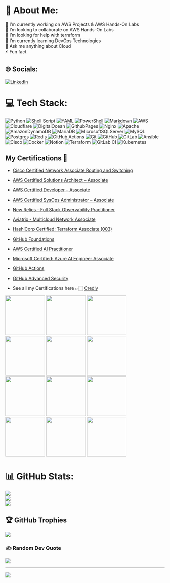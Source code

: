 # 💫 About Me:
🔭 I’m currently working on AWS Projects & AWS Hands-On Labs<br>👯 I’m looking to collaborate on AWS Hands-On Labs<br>🤝 I’m looking for help with terraform<br>🌱 I’m currently learning DevOps Technologies<br>💬 Ask me anything about Cloud<br>⚡ Fun fact


## 🌐 Socials:
[![LinkedIn](https://img.shields.io/badge/LinkedIn-%230077B5.svg?logo=linkedin&logoColor=white)](https://linkedin.com/in/thukhakyawe) 

# 💻 Tech Stack:
![Python](https://img.shields.io/badge/python-3670A0?style=for-the-badge&logo=python&logoColor=ffdd54) ![Shell Script](https://img.shields.io/badge/shell_script-%23121011.svg?style=for-the-badge&logo=gnu-bash&logoColor=white) ![YAML](https://img.shields.io/badge/yaml-%23ffffff.svg?style=for-the-badge&logo=yaml&logoColor=151515) ![PowerShell](https://img.shields.io/badge/PowerShell-%235391FE.svg?style=for-the-badge&logo=powershell&logoColor=white) ![Markdown](https://img.shields.io/badge/markdown-%23000000.svg?style=for-the-badge&logo=markdown&logoColor=white) ![AWS](https://img.shields.io/badge/AWS-%23FF9900.svg?style=for-the-badge&logo=amazon-aws&logoColor=white) ![Cloudflare](https://img.shields.io/badge/Cloudflare-F38020?style=for-the-badge&logo=Cloudflare&logoColor=white) ![DigitalOcean](https://img.shields.io/badge/DigitalOcean-%230167ff.svg?style=for-the-badge&logo=digitalOcean&logoColor=white) ![GithubPages](https://img.shields.io/badge/github%20pages-121013?style=for-the-badge&logo=github&logoColor=white) ![Nginx](https://img.shields.io/badge/nginx-%23009639.svg?style=for-the-badge&logo=nginx&logoColor=white) ![Apache](https://img.shields.io/badge/apache-%23D42029.svg?style=for-the-badge&logo=apache&logoColor=white) ![AmazonDynamoDB](https://img.shields.io/badge/Amazon%20DynamoDB-4053D6?style=for-the-badge&logo=Amazon%20DynamoDB&logoColor=white) ![MariaDB](https://img.shields.io/badge/MariaDB-003545?style=for-the-badge&logo=mariadb&logoColor=white) ![MicrosoftSQLServer](https://img.shields.io/badge/Microsoft%20SQL%20Server-CC2927?style=for-the-badge&logo=microsoft%20sql%20server&logoColor=white) ![MySQL](https://img.shields.io/badge/mysql-4479A1.svg?style=for-the-badge&logo=mysql&logoColor=white) ![Postgres](https://img.shields.io/badge/postgres-%23316192.svg?style=for-the-badge&logo=postgresql&logoColor=white) ![Redis](https://img.shields.io/badge/redis-%23DD0031.svg?style=for-the-badge&logo=redis&logoColor=white) ![GitHub Actions](https://img.shields.io/badge/github%20actions-%232671E5.svg?style=for-the-badge&logo=githubactions&logoColor=white) ![Git](https://img.shields.io/badge/git-%23F05033.svg?style=for-the-badge&logo=git&logoColor=white) ![GitHub](https://img.shields.io/badge/github-%23121011.svg?style=for-the-badge&logo=github&logoColor=white) ![GitLab](https://img.shields.io/badge/gitlab-%23181717.svg?style=for-the-badge&logo=gitlab&logoColor=white) ![Ansible](https://img.shields.io/badge/ansible-%231A1918.svg?style=for-the-badge&logo=ansible&logoColor=white) ![Cisco](https://img.shields.io/badge/cisco-%23049fd9.svg?style=for-the-badge&logo=cisco&logoColor=black) ![Docker](https://img.shields.io/badge/docker-%230db7ed.svg?style=for-the-badge&logo=docker&logoColor=white) ![Notion](https://img.shields.io/badge/Notion-%23000000.svg?style=for-the-badge&logo=notion&logoColor=white) ![Terraform](https://img.shields.io/badge/terraform-%235835CC.svg?style=for-the-badge&logo=terraform&logoColor=white) ![GitLab CI](https://img.shields.io/badge/gitlab%20CI-%23181717.svg?style=for-the-badge&logo=gitlab&logoColor=white) ![Kubernetes](https://img.shields.io/badge/kubernetes-%23326ce5.svg?style=for-the-badge&logo=kubernetes&logoColor=white)

##  **My Certifications 🏅**
- [Cisco Certified Network Associate Routing and Switching](https://www.credly.com/badges/d75ca502-e8ea-491f-9679-f8934eaaefb8)
- [AWS Certified Solutions Architect – Associate](https://www.credly.com/badges/f5b287f8-bb16-411d-af4d-cf5caa845c70/public_url)
- [AWS Certified Developer – Associate](https://www.credly.com/badges/1d3c90c5-2fb5-429c-bc43-2404ff956380/public_url)
- [AWS Certified SysOps Administrator – Associate](https://www.credly.com/badges/f13cd1de-e7b8-43c3-8b3a-8b69e9c68e0e/public_url)
- [New Relics - Full Stack Observability Practitioner](https://api.accredible.com/v1/frontend/credential_website_embed_image/certificate/105522746)
- [Aviatrix - Multicloud Network Associate](https://www.credly.com/badges/8f70795b-2f90-4de7-b72a-f28ddaf5fb77/public_url)
- [HashiCorp Certified: Terraform Associate (003)](https://www.credly.com/badges/d3e504d0-af88-4540-bc0c-859f929265d6/public_url)
- [GitHub Foundations](https://www.credly.com/badges/4c14956c-f6a2-46f6-9227-5950b4a921cd/public_url)
- [AWS Certified AI Practitioner](https://www.credly.com/badges/06537b05-8c32-4cf6-abce-84596456cea9/public_url)
- [Microsoft Certified: Azure AI Engineer Associate](https://learn.microsoft.com/api/credentials/share/en-us/ThuKhaKyawe/80E8CADD297C4D07?sharingId=C7D6B0C59EEF881)
- [GitHub Actions](https://www.credly.com/badges/3a00ef1c-dcc4-4b0c-b1fc-d72abc1ffd55/public_url)
- [GitHub Advanced Security](https://www.credly.com/badges/31ab1481-b688-49cb-9b01-a4bc0ea05e36/public_url)

- See all my Certifications here 👉🏻 [Credly](https://www.credly.com/users/thukhakyawe)

<p align="left"> 
  <img src="https://images.credly.com/size/340x340/images/a31c0301-ff96-4cee-9435-0a4b40ce6e66/cisco_ccna_R_26S.png" width="125" height="125">
  <img src="https://images.credly.com/size/680x680/images/0e284c3f-5164-4b21-8660-0d84737941bc/image.png" width="125" height="125">
  <img src="https://images.credly.com/size/680x680/images/b9feab85-1a43-4f6c-99a5-631b88d5461b/image.png" width="125" height="125">
  <img src="https://images.credly.com/size/680x680/images/f0d3fbb9-bfa7-4017-9989-7bde8eaf42b1/image.png" width="125" height="125">
  <img src="https://api.accredible.com/v1/frontend/credential_website_embed_image/badge/105522746" width="125" height="125">
  <img src="https://images.credly.com/size/340x340/images/e3c001fd-161d-433a-a7a4-049556d6112d/blob" width="125" height="125">
  <img src="https://images.credly.com/size/340x340/images/ed4be915-68f8-428a-b332-40ded9084ee5/blob" width="125" height="125">
  <img src="https://images.credly.com/size/340x340/images/024d0122-724d-4c5a-bd83-cfe3c4b7a073/image.png" width="125" height="125">
  <img src="https://images.credly.com/size/340x340/images/4d4693bb-530e-4bca-9327-de07f3aa2348/image.png" width="125" height="125">
  <img src="https://images.credly.com/size/340x340/images/61f56aa4-16fd-403c-90bc-1d90dba1fa99/image.png" width="125" height="125">
  <img src="https://images.credly.com/size/340x340/images/89efc3e7-842b-4790-b09b-9ea5efc71ec3/image.png" width="125" height="125">
  <img src="https://images.credly.com/size/340x340/images/c9ed294b-f8ac-48fa-a8c3-96dab1f110f2/image.png" width="125" height="125">





# 📊 GitHub Stats:
![](https://github-readme-stats.vercel.app/api?username=thukhakyawe&theme=chartreuse-dark&hide_border=false&include_all_commits=true&count_private=true)<br/>
![](https://github-readme-streak-stats.herokuapp.com/?user=thukhakyawe&theme=chartreuse-dark&hide_border=false)<br/>
![](https://github-readme-stats.vercel.app/api/top-langs/?username=thukhakyawe&theme=chartreuse-dark&hide_border=false&include_all_commits=true&count_private=true&layout=compact)


## 🏆 GitHub Trophies
![](https://github-profile-trophy.vercel.app/?username=thukhakyawe&theme=discord&no-frame=false&no-bg=true&margin-w=4)

### ✍️ Random Dev Quote
![](https://quotes-github-readme.vercel.app/api?type=horizontal&theme=tokyonight)

---
[![](https://visitcount.itsvg.in/api?id=thukhakyawe&icon=1&color=3)](https://visitcount.itsvg.in)

<!-- Proudly created with GPRM ( https://gprm.itsvg.in ) -->
